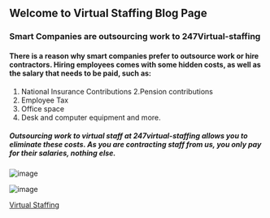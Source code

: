 ## Welcome to Virtual Staffing Blog Page

### Smart Companies are outsourcing work to 247Virtual-staffing

#### There is a reason why smart companies prefer to outsource work or hire contractors. Hiring employees comes with some hidden costs, as well as the salary that needs to be paid, such as:

1. National Insurance Contributions
2.Pension contributions 
3. Employee Tax
4. Office space
5. Desk and computer equipment and more.

##### *Outsourcing work to virtual staff at 247virtual-staffing allows you to eliminate these costs. As you are contracting staff from us, you only pay for their salaries, nothing else.*

![image](https://lh3.googleusercontent.com/vakOdlR5Paur_B23ysXKwlQ5Fm3Ltk6NqnpCzK1HvnGT4zCEqMQS71dRGU4NBx436INcLbk=s113)

![image](https://res.cloudinary.com/teepublic/image/private/s--vI9R4DD3--/t_Preview/b_rgb:484849,c_limit,f_jpg,h_630,q_90,w_630/v1565525307/production/designs/5575267_0.jpg)

[Virtual Staffing](http://www.247virtual-staffing.com/index.html)



